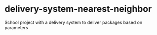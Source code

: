 # delivery-system-nearest-neighbor
School project with a delivery system to deliver packages based on parameters
